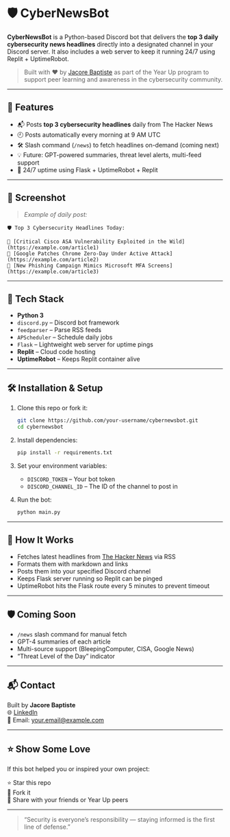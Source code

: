 # 🛡️ CyberNewsBot

**CyberNewsBot** is a Python-based Discord bot that delivers the **top 3 daily cybersecurity news headlines** directly into a designated channel in your Discord server. It also includes a web server to keep it running 24/7 using Replit + UptimeRobot.

> Built with ❤️ by [Jacore Baptiste](https://www.linkedin.com/in/jacore-baptiste/) as part of the Year Up program to support peer learning and awareness in the cybersecurity community.

---

## 🚀 Features

- 📬 Posts **top 3 cybersecurity headlines** daily from The Hacker News
- 🕘 Posts automatically every morning at 9 AM UTC
- 🛠️ Slash command (`/news`) to fetch headlines on-demand (coming next)
- 💡 Future: GPT-powered summaries, threat level alerts, multi-feed support
- 🔄 24/7 uptime using Flask + UptimeRobot + Replit

---

## 📸 Screenshot

> _Example of daily post:_

```
🛡️ Top 3 Cybersecurity Headlines Today:

🔹 [Critical Cisco ASA Vulnerability Exploited in the Wild](https://example.com/article1)
🔹 [Google Patches Chrome Zero-Day Under Active Attack](https://example.com/article2)
🔹 [New Phishing Campaign Mimics Microsoft MFA Screens](https://example.com/article3)
```

---

## 🧰 Tech Stack

- **Python 3**
- `discord.py` – Discord bot framework
- `feedparser` – Parse RSS feeds
- `APScheduler` – Schedule daily jobs
- `Flask` – Lightweight web server for uptime pings
- **Replit** – Cloud code hosting
- **UptimeRobot** – Keeps Replit container alive

---

## 🛠️ Installation & Setup

1. Clone this repo or fork it:
   ```bash
   git clone https://github.com/your-username/cybernewsbot.git
   cd cybernewsbot
   ```

2. Install dependencies:
   ```bash
   pip install -r requirements.txt
   ```

3. Set your environment variables:
   - `DISCORD_TOKEN` – Your bot token
   - `DISCORD_CHANNEL_ID` – The ID of the channel to post in

4. Run the bot:
   ```bash
   python main.py
   ```

---

## 🧠 How It Works

- Fetches latest headlines from [The Hacker News](https://thehackernews.com) via RSS
- Formats them with markdown and links
- Posts them into your specified Discord channel
- Keeps Flask server running so Replit can be pinged
- UptimeRobot hits the Flask route every 5 minutes to prevent timeout

---

## 🛡️ Coming Soon

- `/news` slash command for manual fetch
- GPT-4 summaries of each article
- Multi-source support (BleepingComputer, CISA, Google News)
- “Threat Level of the Day” indicator

---

## 📬 Contact

Built by **Jacore Baptiste**  
🌐 [LinkedIn](https://www.linkedin.com/in/your-profile)  
📧 Email: your.email@example.com

---

## ⭐️ Show Some Love

If this bot helped you or inspired your own project:

⭐️ Star this repo  
🔀 Fork it  
📢 Share with your friends or Year Up peers  

---

> “Security is everyone’s responsibility — staying informed is the first line of defense.”
